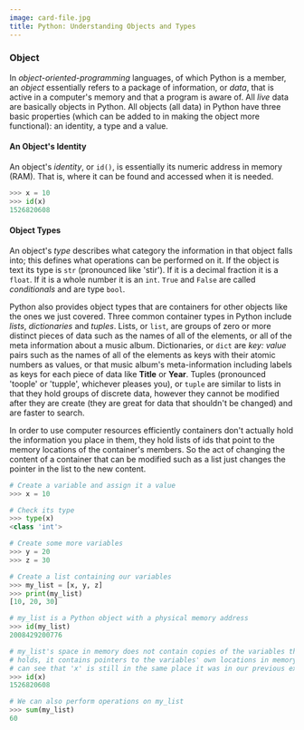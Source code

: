 ```yaml
---
image: card-file.jpg
title: Python: Understanding Objects and Types
---
```


### Object
In *object-oriented-programming* languages, of which Python is a member, an *object* essentially refers to a package of information, or *data*, that is active in a computer's memory and that a program is aware of. All *live* data are basically objects in Python. All objects (all data) in Python have three basic properties (which can be added to in making the object more functional): an identity, a type and a value.

#### An Object's Identity
An object's *identity*, or `id()`, is essentially its numeric address in memory (RAM). That is, where it can be found and accessed when it is needed.

```python
>>> x = 10
>>> id(x)
1526820608
```

#### Object Types
An object's *type* describes what category the information in that object falls into; this defines what operations can be performed on it. If the object is text its type is `str` (pronounced like 'stir'). If it is a decimal fraction it is a `float`. If it is a whole number it is an `int`. `True` and `False` are called *conditionals* and are type `bool`.

Python also provides object types that are containers for other objects like the ones we just covered. Three common container types in Python include *lists*, *dictionaries* and *tuples*. Lists, or `list`, are groups of zero or more distinct pieces of data such as the names of all of the elements, or all of the meta information about a music album. Dictionaries, or `dict` are *key: value* pairs such as the names of all of the elements as keys with their atomic numbers as values, or that music album's meta-information including labels as keys for each piece of data like **Title** or **Year**. Tuples (pronounced 'toople' or 'tupple', whichever pleases you), or `tuple` are similar to lists in that they hold groups of discrete data, however they cannot be modified after they are create (they are great for data that shouldn't be changed) and are faster to search.

In order to use computer resources efficiently containers don't actually hold the information you place in them, they hold lists of ids that point to the memory locations of the container's members. So the act of changing the content of a container that can be modified such as a list just changes the pointer in the list to the new content.

```python
# Create a variable and assign it a value
>>> x = 10

# Check its type
>>> type(x)
<class 'int'>

# Create some more variables
>>> y = 20
>>> z = 30

# Create a list containing our variables
>>> my_list = [x, y, z]
>>> print(my_list)
[10, 20, 30]

# my_list is a Python object with a physical memory address
>>> id(my_list)
2008429200776

# my_list's space in memory does not contain copies of the variables that it
# holds, it contains pointers to the variables' own locations in memory. We
# can see that 'x' is still in the same place it was in our previous example.
>>> id(x)
1526820608

# We can also perform operations on my_list
>>> sum(my_list)
60
```
